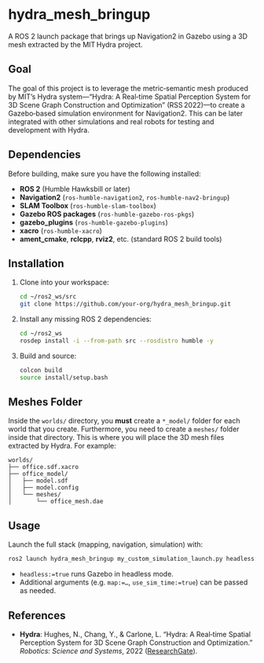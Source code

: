 # hydra_mesh_bringup

A ROS 2 launch package that brings up Navigation2 in Gazebo using a 3D mesh extracted by the MIT Hydra project.

## Goal

The goal of this project is to leverage the metric‑semantic mesh produced by MIT’s Hydra system—“Hydra: A Real‑time Spatial Perception System for 3D Scene Graph Construction and Optimization” (RSS 2022)—to create a Gazebo‑based simulation environment for Navigation2. This can be later integrated with other simulations and real robots for testing and development with Hydra.

## Dependencies

Before building, make sure you have the following installed:

- **ROS 2** (Humble Hawksbill or later)  
- **Navigation2** (`ros-humble-navigation2`, `ros-humble-nav2-bringup`)  
- **SLAM Toolbox** (`ros-humble-slam-toolbox`)  
- **Gazebo ROS packages** (`ros-humble-gazebo-ros-pkgs`)  
- **gazebo_plugins** (`ros-humble-gazebo-plugins`)  
- **xacro** (`ros-humble-xacro`)  
- **ament_cmake**, **rclcpp**, **rviz2**, etc. (standard ROS 2 build tools)

## Installation

1. Clone into your workspace:

   ```bash
   cd ~/ros2_ws/src
   git clone https://github.com/your-org/hydra_mesh_bringup.git
   ```
2. Install any missing ROS 2 dependencies:

   ```bash
   cd ~/ros2_ws
   rosdep install -i --from-path src --rosdistro humble -y
   ```
3. Build and source:

   ```bash
   colcon build
   source install/setup.bash
   ```

## Meshes Folder

Inside the `worlds/` directory, you **must** create a `*_model/` folder for each world that you create. Furthermore, you need to create a `meshes/` folder inside that directory. This is where you will place the 3D mesh files extracted by Hydra. For example:

```
worlds/
├── office.sdf.xacro
├── office_model/
│   ├── model.sdf
│   ├── model.config
│   └── meshes/
│       └── office_mesh.dae
```

## Usage

Launch the full stack (mapping, navigation, simulation) with:

```bash
ros2 launch hydra_mesh_bringup my_custom_simulation_launch.py headless:=false
```

* `headless:=true` runs Gazebo in headless mode.
* Additional arguments (e.g. `map:=…`, `use_sim_time:=true`) can be passed as needed.

## References

* **Hydra**: Hughes, N., Chang, Y., & Carlone, L. “Hydra: A Real‑time Spatial Perception System for 3D Scene Graph Construction and Optimization.” *Robotics: Science and Systems*, 2022 ([ResearchGate][1]).


[1]: https://www.researchgate.net/publication/358259707_Hydra_A_Real-time_Spatial_Perception_Engine_for_3D_Scene_Graph_Construction_and_Optimization?utm_source=chatgpt.com "Hydra: A Real-time Spatial Perception Engine for 3D Scene Graph ..."